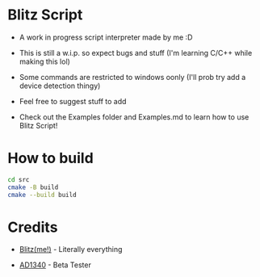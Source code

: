 # Blitz Script

* A work in progress script interpreter made by me :D

* This is still a w.i.p. so expect bugs and stuff (I'm learning C/C++ while making this lol)

* Some commands are restricted to windows oonly (I'll prob try add a device detection thingy)

* Feel free to suggest stuff to add

* Check out the Examples folder and Examples.md to learn how to use Blitz Script!

# How to build

```bash
cd src
cmake -B build
cmake --build build
```

# Credits

* [Blitz(me!)](https://twitter.com/blitzdotcs) - Literally everything

* [AD1340](https://www.youtube.com/channel/UCoGneWevTjYi-ekcU9FCW_Q) - Beta Tester
